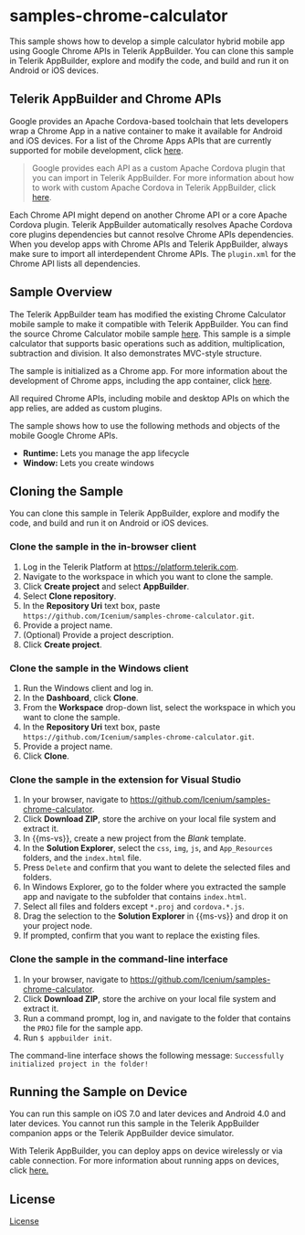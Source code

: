 samples-chrome-calculator
======================

This sample shows how to develop a simple calculator hybrid mobile app using Google Chrome APIs in Telerik AppBuilder. You can clone this sample in Telerik AppBuilder, explore and modify the code, and build and run it on Android or iOS devices.

## Telerik AppBuilder and Chrome APIs

Google provides an Apache Cordova-based toolchain that lets developers wrap a Chrome App in a native container to make it available for Android and iOS devices. For a list of the Chrome Apps APIs that are currently supported for mobile development, click <a href="https://github.com/MobileChromeApps/mobile-chrome-apps/blob/master/docs/APIStatus.md" target="_blank">here</a>. 

> Google provides each API as a custom Apache Cordova plugin that you can import in Telerik AppBuilder. For more information about how to work with custom Apache Cordova in Telerik AppBuilder, click <a href="http://docs.telerik.com/platform/appbuilder/creating-your-project/using-plugins/using-custom-plugins/using-custom-plugins" target="_blank">here</a>.

Each Chrome API might depend on another Chrome API or a core Apache Cordova plugin. Telerik AppBuilder automatically resolves Apache Cordova core plugins dependencies but cannot resolve Chrome APIs dependencies. When you develop apps with Chrome APIs and Telerik AppBuilder, always make sure to import all interdependent Chrome APIs. The `plugin.xml` for the Chrome API lists all dependencies. 

## Sample Overview

The Telerik AppBuilder team has modified the existing Chrome Calculator mobile sample to make it compatible with Telerik AppBuilder. You can find the source Chrome Calculator mobile sample <a href="https://github.com/Icenium/samples-chrome-calculator/tree/master/samples-chrome-calculator" target="_blank">here</a>. This sample is a simple calculator that supports basic operations such as addition, multiplication, subtraction and division. It also demonstrates MVC-style structure.

The sample is initialized as a Chrome app. For more information about the development of Chrome apps, including the app container, click <a href="https://developer.chrome.com/apps/first_app" target="_blank">here</a>. 

All required Chrome APIs, including mobile and desktop APIs on which the app relies, are added as custom plugins.

The sample shows how to use the following methods and objects of the mobile Google Chrome APIs.

* **Runtime:**&nbsp;Lets you manage the app lifecycle
* **Window:**&nbsp;Lets you create windows

## Cloning the Sample

You can clone this sample in Telerik AppBuilder, explore and modify the code, and build and run it on Android or iOS devices.

### Clone the sample in the in-browser client

1. Log in the Telerik Platform at <a href="https://platform.telerik.com" target="_blank">https://platform.telerik.com</a>.
1. Navigate to the workspace in which you want to clone the sample.
1. Click **Create project** and select **AppBuilder**.
1. Select **Clone repository**.
1. In the **Repository Uri** text box, paste `https://github.com/Icenium/samples-chrome-calculator.git`.
1. Provide a project name.
1. (Optional) Provide a project description.
1. Click **Create project**.

### Clone the sample in the Windows client

1. Run the Windows client and log in.
1. In the **Dashboard**, click **Clone**.
1. From the **Workspace** drop-down list, select the workspace in which you want to clone the sample.
1. In the **Repository Uri** text box, paste `https://github.com/Icenium/samples-chrome-calculator.git`.
1. Provide a project name.
1. Click **Clone**.

### Clone the sample in the extension for Visual Studio

1. In your browser, navigate to <a href="https://github.com/Icenium/samples-chrome-calculator" target="_blank">https://github.com/Icenium/samples-chrome-calculator</a>.
1. Click **Download ZIP**, store the archive on your local file system and extract it.
1. In {{ms-vs}}, create a new project from the *Blank* template.
1. In the **Solution Explorer**, select the `css`, `img`, `js`, and `App_Resources` folders, and the `index.html` file.
1. Press `Delete` and confirm that you want to delete the selected files and folders.
1. In Windows Explorer, go to the folder where you extracted the sample app and navigate to the subfolder that contains `index.html`.
1. Select all files and folders except `*.proj` and `cordova.*.js`.
1. Drag the selection to the **Solution Explorer** in {{ms-vs}} and drop it on your project node.
1. If prompted, confirm that you want to replace the existing files.

### Clone the sample in the command-line interface

1. In your browser, navigate to <a href="https://github.com/Icenium/samples-chrome-calculator" target="_blank">https://github.com/Icenium/samples-chrome-calculator</a>.
1. Click **Download ZIP**, store the archive on your local file system and extract it.
1. Run a command prompt, log in, and navigate to the folder that contains the `PROJ` file for the sample app.
1. Run `$ appbuilder init`.

The command-line interface shows the following message: `Successfully initialized project in the folder!`

## Running the Sample on Device

You can run this sample on iOS 7.0 and later devices and Android 4.0 and later devices. You cannot run this sample in the Telerik AppBuilder companion apps or the Telerik AppBuilder device simulator.

With Telerik AppBuilder, you can deploy apps on device wirelessly or via cable connection. For more information about running apps on devices, click <a href="http://docs.telerik.com/platform/appbuilder/testing-your-app/running-on-devices/working-with-devices" target="_blank">here.</a>

## License

[License](LICENSE.md)
